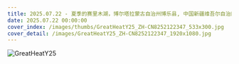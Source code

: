 ```yaml
---
title: 2025.07.22 - 夏季的赛里木湖，博尔塔拉蒙古自治州博乐县, 中国新疆维吾尔自治区 (© Feng Wei Photography/Getty Images)
date: 2025.07.22 00:00:00
cover_index: /images/thumbs/GreatHeatY25_ZH-CN8252122347_533x300.jpg
cover_detail: /images/GreatHeatY25_ZH-CN8252122347_1920x1080.jpg
---
```


![GreatHeatY25](/images/GreatHeatY25_ZH-CN8252122347_1920x1080.jpg)
